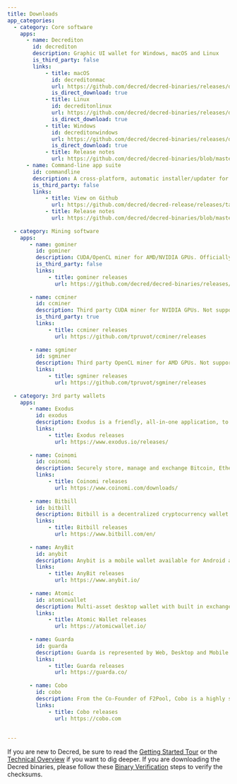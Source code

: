 ```yaml
---
title: Downloads
app_categories:
  - category: Core software
    apps:
      - name: Decrediton
        id: decrediton
        description: Graphic UI wallet for Windows, macOS and Linux
        is_third_party: false
        links:
            - title: macOS
              id: decreditonmac
              url: https://github.com/decred/decred-binaries/releases/download/v1.3.1/decrediton-v1.3.1.dmg
              is_direct_download: true
            - title: Linux
              id: decreditonlinux
              url: https://github.com/decred/decred-binaries/releases/download/v1.3.1/decrediton-v1.3.1.tar.gz
              is_direct_download: true
            - title: Windows
              id: decreditonwindows
              url: https://github.com/decred/decred-binaries/releases/download/v1.3.1/decrediton-v1.3.1.exe
              is_direct_download: true
            - title: Release notes
              url: https://github.com/decred/decred-binaries/blob/master/release-notes.md#decrediton-v130
      - name: Command-line app suite
        id: commandline
        description: A cross-platform, automatic installer/updater for the command-line applications.
        is_third_party: false
        links:
            - title: View on Github
              url: https://github.com/decred/decred-release/releases/tag/v1.3.0
            - title: Release notes
              url: https://github.com/decred/decred-binaries/blob/master/release-notes.md#dcrd-v130
              
  - category: Mining software
    apps:
       - name: gominer
         id: gominer
         description: CUDA/OpenCL miner for AMD/NVIDIA GPUs. Officially supported by the Decred team.
         is_third_party: false
         links:
             - title: gominer releases
               url: https://github.com/decred/decred-binaries/releases/tag/v1.0.0_gominer
             
       - name: ccminer
         id: ccminer
         description: Third party CUDA miner for NVIDIA GPUs. Not supported by the Decred team.
         is_third_party: true
         links:
             - title: ccminer releases
               url: https://github.com/tpruvot/ccminer/releases
             
       - name: sgminer
         id: sgminer
         description: Third party OpenCL miner for AMD GPUs. Not supported by the Decred team.
         links:
             - title: sgminer releases
               url: https://github.com/tpruvot/sgminer/releases
             
  - category: 3rd party wallets
    apps:
       - name: Exodus
         id: exodus
         description: Exodus is a friendly, all-in-one application, to secure, manage and exchange blockchain assets.
         links:
             - title: Exodus releases
               url: https://www.exodus.io/releases/
             
       - name: Coinomi
         id: coinomi
         description: Securely store, manage and exchange Bitcoin, Ethereum, and more than 500 other blockchain assets.
         links:
             - title: Coinomi releases
               url: https://www.coinomi.com/downloads/
             
       - name: Bitbill
         id: bitbill
         description: Bitbill is a decentralized cryptocurrency wallet. You own your private keys.
         links:
             - title: Bitbill releases
               url: https://www.bitbill.com/en/
             
       - name: AnyBit
         id: anybit
         description: Anybit is a mobile wallet available for Android and iOS with built in price and news tracking.
         links:
             - title: AnyBit releases
               url: https://www.anybit.io/
             
       - name: Atomic
         id: atomicwallet
         description: Multi-asset desktop wallet with built in exchange via non-custodial atomic swaps and decentralized order book.
         links:
             - title: Atomic Wallet releases
               url: https://atomicwallet.io/
             
       - name: Guarda
         id: guarda
         description: Guarda is represented by Web, Desktop and Mobile multi-currency wallets.
         links:
             - title: Guarda releases
               url: https://guarda.co/
             
       - name: Cobo
         id: cobo
         description: From the Co-Founder of F2Pool, Cobo is a highly secure mobile wallet that supports PoS Cloud Pool staking and over 30 coins and 500 tokens
         links:
             - title: Cobo releases
               url: https://cobo.com
             
              
---
```




If you are new to Decred, be sure to read the [Getting Started Tour](../#guide) or the [Technical Overview](../#platform) if you want to dig deeper. If you are downloading the Decred binaries, please follow these [Binary Verification](https://github.com/decred/decred-binaries/blob/v1.1.3/README.md#verifying-binaries) steps to verify the checksums.


